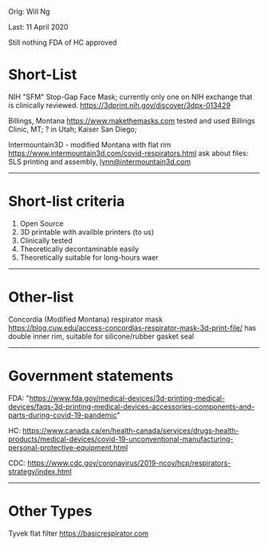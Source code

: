Orig: Will Ng

Last: 11 April 2020

Still nothing FDA of HC approved

# Short-List
NIH "SFM" Stop-Gap Face Mask; currently only one on NIH exchange that is clinically reviewed.
https://3dprint.nih.gov/discover/3dpx-013429

Billings, Montana
https://www.makethemasks.com
tested and used Billings Clinic, MT; ? in Utah; Kaiser San Diego;

Intermountain3D - modified Montana with flat rim
https://www.intermountain3d.com/covid-respirators.html
ask about files: SLS printing and assembly, lynn@intermountain3d.com

_____

# Short-list criteria
1) Open Source
2) 3D printable with availble printers (to us)
3) Clinically tested 
4) Theoretically decontaminable easily
5) Theoretically suitable for long-hours waer

_____
# Other-list
Concordia (Modified Montana) respirator mask
https://blog.cuw.edu/access-concordias-respirator-mask-3d-print-file/
has double inner rim, suitable for silicone/rubber gasket seal

_____

# Government statements
FDA:
"https://www.fda.gov/medical-devices/3d-printing-medical-devices/faqs-3d-printing-medical-devices-accessories-components-and-parts-during-covid-19-pandemic"

HC: 
https://www.canada.ca/en/health-canada/services/drugs-health-products/medical-devices/covid-19-unconventional-manufacturing-personal-protective-equipment.html

CDC: 
https://www.cdc.gov/coronavirus/2019-ncov/hcp/respirators-strategy/index.html
____

# Other Types
Tyvek flat filter
https://basicrespirator.com

